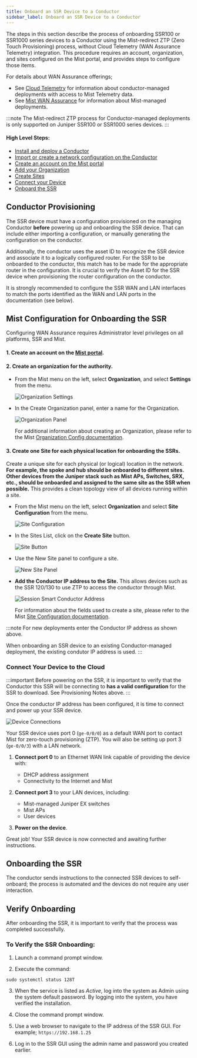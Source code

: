 ```yaml
---
title: Onboard an SSR Device to a Conductor
sidebar_label: Onboard an SSR Device to a Conductor
---
```


The steps in this section describe the process of onboarding SSR100 or SSR1000 series devices to a Conductor using the Mist-redirect ZTP (Zero Touch Provisioning) process, without Cloud Telemetry (WAN Assurance Telemetry) integration. This procedure requires an account, organization, and sites configured on the Mist portal, and provides steps to configure those items.

For details about WAN Assurance offerings; 

- See [Cloud Telemetry](config_wan_assurance.md) for information about conductor-managed deployments with access to Mist Telemetry data.
- See [Mist WAN Assurance](https://www.juniper.net/documentation/product/us/en/mist-wan-assurance/) for information about Mist-managed deployments.

:::note
The Mist-redirect ZTP process for Conductor-managed deployments is only supported on Juniper SSR100 or SSR1000 series devices.
:::

#### High Level Steps:
- [Install and deploy a Conductor](single_conductor_install.mdx)
- [Import or create a network configuration on the Conductor](single_conductor_config.md)
- [Create an account on the Mist portal](#1-create-an-account-on-the-mist-portal)
- [Add your Organization](#2-create-an-organization-for-the-authority)
- [Create Sites](#3-create-one-site-for-each-physical-location-for-onboarding-the-ssrs)
- [Connect your Device](#connect-your-device-to-the-cloud) 
- [Onboard the SSR](#onboarding-the-ssr)

## Conductor Provisioning

The SSR device must have a configuration provisioned on the managing Conductor **before** powering up and onboarding the SSR device. That can include either importing a configuration, or manually generating the configuration on the conductor. 

Additionally, the conductor uses the asset ID to recognize the SSR device and associate it to a logically configured router. For the SSR to be onboarded to the conductor, this match has to be made for the appropriate router in the configuration. It is crucial to verify the Asset ID for the SSR device when provisioning the router configuration on the conductor. 

It is strongly recommended to configure the SSR WAN and LAN interfaces to match the ports identified as the WAN and LAN ports in the documentation (see below).

## Mist Configuration for Onboarding the SSR 

Configuring WAN Assurance requires Administrator level privileges on all platforms, SSR and Mist.

#### 1. Create an account on the [Mist portal](https://manage.mist.com/).

#### 2. Create an organization for the authority.

- From the Mist menu on the left, select **Organization**, and select **Settings** from the menu.

    ![Organization Settings](/img/wan_org_settings.png)

- In the Create Organization panel, enter a name for the Organization.

    ![Organization Panel](/img/wan_create_org.png)

    For additional information about creating an Organization, please refer to the Mist [Organization Config documentation](https://www.juniper.net/documentation/us/en/quick-start/software/mist/mist-qsg/topics/topic-map/step-1-begin.html#task_e15_krd_qjb).

#### 3. Create one Site for each physical location for onboarding the SSRs.

Create a unique site for each physical (or logical) location in the network. **For example, the spoke and hub should be onboarded to different sites. Other devices from the Juniper stack such as Mist APs, Switches, SRX, etc., should be onboarded and assigned to the same site as the SSR when possible.** This provides a clean topology view of all devices running within a site.

- From the Mist menu on the left, select **Organization** and select **Site Configuration** from the menu.

    ![Site Configuration](/img/wan_org_site_config.png)

- In the Sites List, click on the **Create Site** button.

    ![Site Button](/img/wan_create_site_button.png)

- Use the New Site panel to configure a site.

    ![New Site Panel](/img/wan_new_site.png)

- **Add the Conductor IP address to the Site.** This allows devices such as the SSR 120/130 to use ZTP to access the conductor through Mist.

    ![Session Smart Conductor Address](/img/wanas_conductor_ip_mist.png)

    For information about the fields used to create a site, please refer to the Mist [Site Configuration documentation](https://www.juniper.net/documentation/us/en/quick-start/software/mist/mist-qsg/topics/topic-map/step-2-up-and-running.html#task_l3w_tz2_lxb).

:::note
For new deployments enter the Conductor IP address as shown above.

When onboarding an SSR device to an existing Conductor-managed deployment, the existing condutor IP address is used.
:::

### Connect Your Device to the Cloud

:::important
Before powering on the SSR, it is important to verify that the Conductor this SSR will be connecting to **has a valid configuration** for the SSR to download. See Provisioning Notes above.
:::

Once the conductor IP address has been configured, it is time to connect and power up your SSR device.

![Device Connections](/img/intro_wa_ssr120_quickstart_1.png)

Your SSR device uses port 0 (`ge-0/0/0`) as a default WAN port to contact Mist for zero-touch provisioning (ZTP). You will also be setting up port 3 (`ge-0/0/3`) with a LAN network.

1. **Connect port 0** to an Ethernet WAN link capable of providing the device with:
    * DHCP address assignment
    * Connectivity to the Internet and Mist

2. **Connect port 3** to your LAN devices, including:
    * Mist-managed Juniper EX switches
    * Mist APs
    * User devices

3. **Power on the device**.

Great job! Your SSR device is now connected and awaiting further instructions.

## Onboarding the SSR

The conductor sends instructions to the connected SSR devices to self-onboard; the process is automated and the devices do not require any user interaction.

## Verify Onboarding

After onboarding the SSR, it is important to verify that the process was completed successfully.

### To Verify the SSR Onboarding:

1. Launch a command prompt window.

2. Execute the command:

  ```
  sudo systemctl status 128T
  ```

3. When the service is listed as _Active_, log into the system as Admin using the system default password. By logging into the system, you have verified the installation. 

4. Close the command prompt window. 

5. Use a web browser to navigate to the IP address of the SSR GUI. For example; `https://192.168.1.25`

6. Log in to the SSR GUI using the admin name and password you created earlier.
  